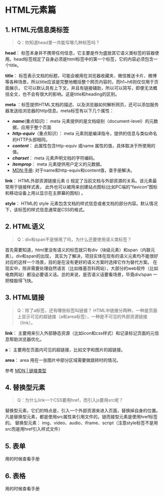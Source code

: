 # HTML元素篇

## 1. HTML元信息类标签
> Q：你知道head里一共能写哪几种标签吗？

**head**：
标签本身并不携带任何信息，它主要是作为盛放其它语义类标签的容器使用。head标签规定了自身必须是html标签中的第一个标签，它的内容必须包含一个title。

**title**：
标签表示文档的标题，可能会被用在浏览器收藏夹、微信推送卡片、微博等各种场景，所以title应该是完整地概括整个网页内容的，而h1~h6则仅仅用于页面展示，
它可以默认具有上下文，并且有链接辅助，所以可以简写，即便无法概括全文，也不会有很大的影响。这是title和heading的区别。

**meta** ：标签提供HTML文档的描述、以及浏览器如何解析网页，还可以添加服务器发送给浏览器的http信息。meta标签有以下几个属性：
  - ***name***(重点知识)： meta 元素提供的是文档级别（document-level）的元数据，应用于整个页面
  - ***http-equiv***（重点知识）：  meta 元素则是编译指令，提供的信息与类似命名的HTTP头部相同。
  - ***content***： 此属性包含http-equiv 或name 属性的值，具体取决于所使用的值。
  - ***charset***： meta 元素声明文档的字符编码。
  - ***itemprop***： meta 元素提供用户定义的元数据。
  - [MDN:<meta>手册](https://developer.mozilla.org/zh-CN/docs/Web/HTML/Element/meta): 对于name和http-equiv和content值，查手册解决。

**link**： 
HTML外部资源链接元素 (<link>) 规定了当前文档与外部资源的关系。该元素最常用于链接样式表，
此外也可以被用来创建站点图标(比如PC端的“favicon”图标和移动设备上用以显示在主屏幕的图标) 。

**style**： 
HTML的 style 元素包含文档的样式信息或者文档的部分内容。默认情况下，该标签的样式信息通常是CSS的格式。

## 2. HTML语义
>Q：div和span不是够用了吗，为什么还要使用语义类标签？

首先需要知道，html里没有语义的标签就只有div（块级元素）和span（内联元素）。div和span的出现，
其实为了解决，项目实体在现有的语义元素均不能很好对应的这样一个场景，目的是在没有更好的语义方案时选择它作为替代方案。
在现实中，除非需要处理自然语言（比如维基百科网站），大部分的web软件（比如电商网站）都没必要语义话。总的来说，是否语义话要看场景，毕竟div/span 一把梭敲得飞快。

## 3. HTML链接
>Q：除了a标签，还有哪些标签叫链接？
HTML中链接分两种，一种是页面上显示可见的超链接（a和area标签），一种是不可见的外部资源链接（link）。

**link**：
主要用来引入外部静态资源（比如icon和css样式）和记录标记页面的元信息帮助浏览器优化。

**a**： 
主要用在页面内可见的超链接，比如文字和图片的超链接。

**area**：
area 用在一张图片中部分区域需要做跳转时的情况。

参考  [MDN | 链接类型](https://developer.mozilla.org/zh-CN/docs/Web/HTML/Link_types)

## 4. 替换型元素
>Q：为什么link一个CSS要用href，而引入js要用src呢？

替换型元素，它们的特点是，引入一个外部资源来进入页面，替换掉自身的位置。
凡是替换型元素，都是使用src属性来引用文件的，链而接型元素是使用href标签的。
替换型元素： img、video、audio、iframe、script（注意style标签不是用src而是用href引入样式文件）

## 5. 表单
用的时候查看手册

## 6. 表格
用的时候查看手册

